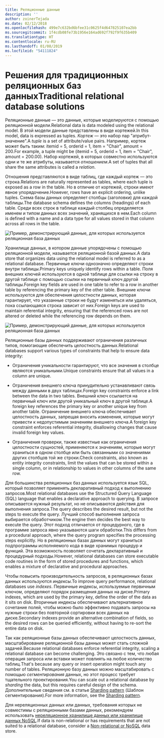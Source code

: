 ```yaml
---
title: Реляционные данные
description: ''
author: zoinerTejada
ms.date: 02/12/2018
ms.openlocfilehash: 499e7c632bd6bfee31c0625f4d647825107ea2bb
ms.sourcegitcommit: 1f4cdb08fe73b1956e164ad692f792f9f635b409
ms.translationtype: HT
ms.contentlocale: ru-RU
ms.lasthandoff: 01/08/2019
ms.locfileid: "54111824"
---
```

# <a name="traditional-relational-database-solutions"></a><span data-ttu-id="5cab2-102">Решения для традиционных реляционных баз данных</span><span class="sxs-lookup"><span data-stu-id="5cab2-102">Traditional relational database solutions</span></span>

<span data-ttu-id="5cab2-103">Реляционные данные — это данные, которые моделируются с помощью реляционной модели.</span><span class="sxs-lookup"><span data-stu-id="5cab2-103">Relational data is data modeled using the relational model.</span></span> <span data-ttu-id="5cab2-104">В этой модели данные представлены в виде кортежей.</span><span class="sxs-lookup"><span data-stu-id="5cab2-104">In this model, data is expressed as tuples.</span></span> <span data-ttu-id="5cab2-105">*Кортеж* — это набор пар "атрибут-значение".</span><span class="sxs-lookup"><span data-stu-id="5cab2-105">A *tuple* is a set of attribute/value pairs.</span></span> <span data-ttu-id="5cab2-106">Например, кортеж может быть таким: itemid = 5, orderid = 1, item = "Chair", amount = 200.</span><span class="sxs-lookup"><span data-stu-id="5cab2-106">For example, a tuple might be (itemid = 5, orderid = 1, item = "Chair", amount = 200.00).</span></span> <span data-ttu-id="5cab2-107">Набор кортежей, в которых совместно используются одни и те же атрибуты, называется *отношением*.</span><span class="sxs-lookup"><span data-stu-id="5cab2-107">A set of tuples that all share the same attributes is called a *relation*.</span></span>

<span data-ttu-id="5cab2-108">Отношения представляются в виде таблиц, где каждый кортеж — это строка.</span><span class="sxs-lookup"><span data-stu-id="5cab2-108">Relations are naturally represented as tables, where each tuple is exposed as a row in the table.</span></span> <span data-ttu-id="5cab2-109">Но в отличие от кортежей, строки имеют явное упорядочение.</span><span class="sxs-lookup"><span data-stu-id="5cab2-109">However, rows have an explicit ordering, unlike tuples.</span></span> <span data-ttu-id="5cab2-110">Схема базы данных определяет столбцы (заголовки) для каждой таблицы.</span><span class="sxs-lookup"><span data-stu-id="5cab2-110">The database schema defines the columns (headings) of each table.</span></span> <span data-ttu-id="5cab2-111">Среди всех строк в таблице каждый столбец определяется именем и типом данных всех значений, хранящихся в нем.</span><span class="sxs-lookup"><span data-stu-id="5cab2-111">Each column is defined with a name and a data type for all values stored in that column across all rows in the table.</span></span>

![Пример, демонстрирующий данные, для которых используется реляционная база данных](../images/example-relational.png)

<span data-ttu-id="5cab2-113">Хранилище данных, в котором данные упорядочены с помощью реляционной модели, называется реляционной базой данных.</span><span class="sxs-lookup"><span data-stu-id="5cab2-113">A data store that organizes data using the relational model is referred to as a relational database.</span></span> <span data-ttu-id="5cab2-114">Первичные ключи однозначно определяют строки внутри таблицы.</span><span class="sxs-lookup"><span data-stu-id="5cab2-114">Primary keys uniquely identify rows within a table.</span></span> <span data-ttu-id="5cab2-115">Поля внешних ключей используются в одной таблице для ссылки на строку в другой таблице с помощью ссылки на первичный ключ другой таблицы.</span><span class="sxs-lookup"><span data-stu-id="5cab2-115">Foreign key fields are used in one table to refer to a row in another table by referencing the primary key of the other table.</span></span> <span data-ttu-id="5cab2-116">Внешние ключи используются для обеспечения целостности данных, которая гарантирует, что указанные строки не будут изменяться или удаляться, пока ссылающаяся строка зависит от них.</span><span class="sxs-lookup"><span data-stu-id="5cab2-116">Foreign keys are used to maintain referential integrity, ensuring that the referenced rows are not altered or deleted while the referencing row depends on them.</span></span>

![Пример, демонстрирующий данные, для которых используется реляционная база данных](../images/example-relational2.png)

<span data-ttu-id="5cab2-118">Реляционные базы данных поддерживают ограничения различных типов, помогающие обеспечить целостность данных.</span><span class="sxs-lookup"><span data-stu-id="5cab2-118">Relational databases support various types of constraints that help to ensure data integrity:</span></span>

- <span data-ttu-id="5cab2-119">Ограничения уникальности гарантируют, что все значения в столбце являются уникальными.</span><span class="sxs-lookup"><span data-stu-id="5cab2-119">Unique constraints ensure that all values in a column are unique.</span></span>

- <span data-ttu-id="5cab2-120">Ограничения внешнего ключа принудительно устанавливают связь между данными в двух таблицах.</span><span class="sxs-lookup"><span data-stu-id="5cab2-120">Foreign key constraints enforce a link between the data in two tables.</span></span> <span data-ttu-id="5cab2-121">Внешний ключ ссылается на первичный ключ или другой уникальный ключ в другой таблице.</span><span class="sxs-lookup"><span data-stu-id="5cab2-121">A foreign key references the primary key or another unique key from another table.</span></span> <span data-ttu-id="5cab2-122">Ограничение внешнего ключа обеспечивает целостность данных, запрещая вносить изменения, которые могут привести к недопустимым значениям внешнего ключа.</span><span class="sxs-lookup"><span data-stu-id="5cab2-122">A foreign key constraint enforces referential integrity, disallowing changes that cause invalid foreign key values.</span></span>

- <span data-ttu-id="5cab2-123">Ограничения проверки, также известные как ограничения целостности сущностей, применяются к значениям, которые могут храниться в одном столбце или быть связанными со значениями других столбцов той же строки.</span><span class="sxs-lookup"><span data-stu-id="5cab2-123">Check constraints, also known as entity integrity constraints, limit the values that can be stored within a single column, or in relationship to values in other columns of the same row.</span></span>

<span data-ttu-id="5cab2-124">Для большинства реляционных баз данных используется язык SQL, который позволяет применять декларативный подход к выполнению запросов.</span><span class="sxs-lookup"><span data-stu-id="5cab2-124">Most relational databases use the Structured Query Language (SQL) language that enables a declarative approach to querying.</span></span> <span data-ttu-id="5cab2-125">В запросе описывается нужный результат, но не описываются действия для выполнения запроса.</span><span class="sxs-lookup"><span data-stu-id="5cab2-125">The query describes the desired result, but not the steps to execute the query.</span></span> <span data-ttu-id="5cab2-126">Лучший способ выполнения запроса выбирается обработчиком.</span><span class="sxs-lookup"><span data-stu-id="5cab2-126">The engine then decides the best way to execute the query.</span></span> <span data-ttu-id="5cab2-127">Этот подход отличается от процедурного, где в программе запроса явно указываются шаги обработки.</span><span class="sxs-lookup"><span data-stu-id="5cab2-127">This differs from a procedural approach, where the query program specifies the processing steps explicitly.</span></span> <span data-ttu-id="5cab2-128">Но в реляционных базах данных могут храниться подпрограммы исполняемого кода в виде хранимых процедур и функций. Эта возможность позволяет сочетать декларативный и процедурный подходы.</span><span class="sxs-lookup"><span data-stu-id="5cab2-128">However, relational databases can store executable code routines in the form of stored procedures and functions, which enables a mixture of declarative and procedural approaches.</span></span>

<span data-ttu-id="5cab2-129">Чтобы повысить производительность запросов, в реляционных базах данных используются *индексы*.</span><span class="sxs-lookup"><span data-stu-id="5cab2-129">To improve query performance, relational databases use *indexes*.</span></span> <span data-ttu-id="5cab2-130">Первичные индексы, используемые первичным ключом, определяют порядок размещения данных на диске.</span><span class="sxs-lookup"><span data-stu-id="5cab2-130">Primary indexes, which are used by the primary key, define the order of the data as it sits on disk.</span></span> <span data-ttu-id="5cab2-131">Вторичные индексы обеспечивают альтернативное сочетание полей, чтобы можно было эффективно подавать запросы на нужные строки без повторной сортировки всех данных на диске.</span><span class="sxs-lookup"><span data-stu-id="5cab2-131">Secondary indexes provide an alternative combination of fields, so the desired rows can be queried efficiently, without having to re-sort the entire data on disk.</span></span>

<span data-ttu-id="5cab2-132">Так как реляционные базы данных обеспечивают целостность данных, масштабирование реляционной базы данных может стать сложной задачей.</span><span class="sxs-lookup"><span data-stu-id="5cab2-132">Because relational databases enforce referential integrity, scaling a relational database can become challenging.</span></span> <span data-ttu-id="5cab2-133">Это связано с тем, что любая операция запроса или вставки может повлиять на любое количество таблиц.</span><span class="sxs-lookup"><span data-stu-id="5cab2-133">That's because any query or insert operation might touch any number of tables.</span></span> <span data-ttu-id="5cab2-134">Реляционную базу данных можно масштабировать с помощью *сегментирования* данных, но этот процесс требует тщательного проектирования.</span><span class="sxs-lookup"><span data-stu-id="5cab2-134">You can scale out a relational database by *sharding* the data, but this requires careful design of the schema.</span></span> <span data-ttu-id="5cab2-135">Дополнительные сведения см. в статье [Sharding pattern](../../patterns/sharding.md) (Шаблон сегментирования).</span><span class="sxs-lookup"><span data-stu-id="5cab2-135">For more information, see the [Sharding pattern](../../patterns/sharding.md).</span></span>

<span data-ttu-id="5cab2-136">Для нереляционных данных или данных, требования которых не совместимы с реляционными базами данных, рекомендуем использовать [нереляционное хранилище данных или хранилище данных NoSQL](../big-data/non-relational-data.md).</span><span class="sxs-lookup"><span data-stu-id="5cab2-136">If data is non-relational or has requirements that are not suited to a relational database, consider a [Non-relational or NoSQL](../big-data/non-relational-data.md) data store.</span></span>
